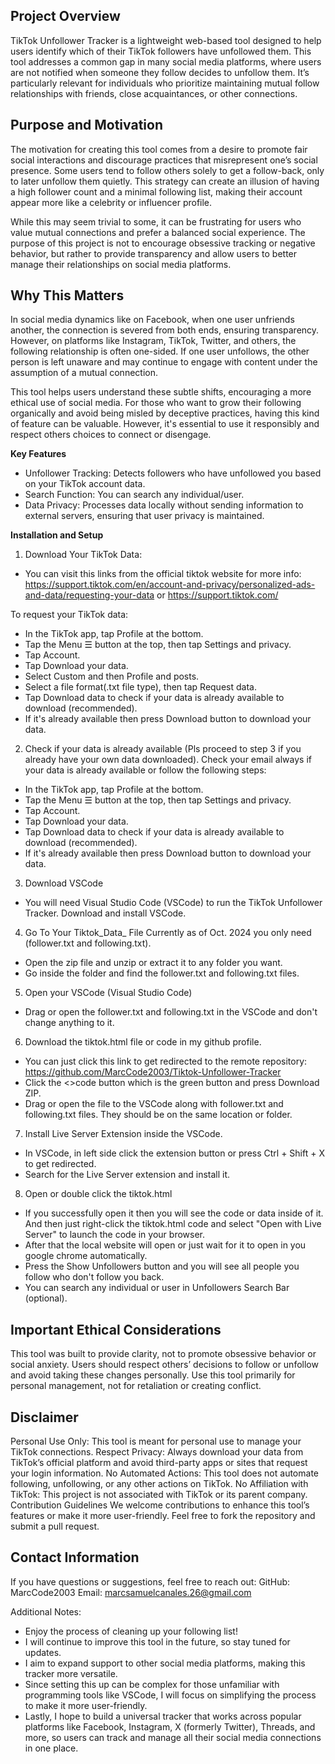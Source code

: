 ## Project Overview
TikTok Unfollower Tracker is a lightweight web-based tool designed to help users identify which of their TikTok followers have unfollowed them. This tool addresses a common gap in many social media platforms, where users are not notified when someone they follow decides to unfollow them. It’s particularly relevant for individuals who prioritize maintaining mutual follow relationships with friends, close acquaintances, or other connections.

## Purpose and Motivation
The motivation for creating this tool comes from a desire to promote fair social interactions and discourage practices that misrepresent one’s social presence. Some users tend to follow others solely to get a follow-back, only to later unfollow them quietly. This strategy can create an illusion of having a high follower count and a minimal following list, making their account appear more like a celebrity or influencer profile.

While this may seem trivial to some, it can be frustrating for users who value mutual connections and prefer a balanced social experience. The purpose of this project is not to encourage obsessive tracking or negative behavior, but rather to provide transparency and allow users to better manage their relationships on social media platforms.

## Why This Matters
In social media dynamics like on Facebook, when one user unfriends another, the connection is severed from both ends, ensuring transparency. However, on platforms like Instagram, TikTok, Twitter, and others, the following relationship is often one-sided. If one user unfollows, the other person is left unaware and may continue to engage with content under the assumption of a mutual connection.

This tool helps users understand these subtle shifts, encouraging a more ethical use of social media. For those who want to grow their following organically and avoid being misled by deceptive practices, having this kind of feature can be valuable. However, it's essential to use it responsibly and respect others choices to connect or disengage.

**Key Features**
- Unfollower Tracking: Detects followers who have unfollowed you based on your TikTok account data.
- Search Function: You can search any individual/user.
- Data Privacy: Processes data locally without sending information to external servers, ensuring that user privacy is maintained.

**Installation and Setup**
1. Download Your TikTok Data:
- You can visit this links from the official tiktok website for more info: https://support.tiktok.com/en/account-and-privacy/personalized-ads-and-data/requesting-your-data or https://support.tiktok.com/

To request your TikTok data:
- In the TikTok app, tap Profile at the bottom.
- Tap the Menu ☰ button at the top, then tap Settings and privacy.
- Tap Account.
- Tap Download your data.
- Select Custom and then Profile and posts.
- Select a file format(.txt file type), then tap Request data.
- Tap Download data to check if your data is already available to download (recommended).
- If it's already available then press Download button to download your data.

2. Check if your data is already available (Pls proceed to step 3 if you already have your own data downloaded).
Check your email always if your data is already available or follow the following steps:
- In the TikTok app, tap Profile at the bottom.
- Tap the Menu ☰ button at the top, then tap Settings and privacy.
- Tap Account.
- Tap Download your data.
- Tap Download data to check if your data is already available to download (recommended).
- If it's already available then press Download button to download your data.

3. Download VSCode
- You will need Visual Studio Code (VSCode) to run the TikTok Unfollower Tracker. Download and install VSCode.

4. Go To Your Tiktok_Data_ File
Currently as of Oct. 2024 you only need (follower.txt and following.txt).
- Open the zip file and unzip or extract it to any folder you want.
- Go inside the folder and find the follower.txt and following.txt files.

5. Open your VSCode (Visual Studio Code)
- Drag or open the follower.txt and following.txt in the VSCode and don't change anything to it.

6. Download the tiktok.html file or code in my github profile. 
- You can just click this link to get redirected to the remote repository: https://github.com/MarcCode2003/Tiktok-Unfollower-Tracker
- Click the <>code button which is the green button and press Download ZIP.
- Drag or open the file to the VSCode along with follower.txt and following.txt files. They should be on the same location or folder.

7. Install Live Server Extension inside the VSCode.
- In VSCode, in left side click the extension button or press Ctrl + Shift + X to get redirected.
- Search for the Live Server extension and install it.

8.  Open or double click the tiktok.html
- If you successfully open it then you will see the code or data inside of it. And then just right-click the tiktok.html code and select "Open with Live Server" to launch the code in your browser.
- After that the local website will open or just wait for it to open in you google chrome automatically.
- Press the Show Unfollowers button and you will see all people you follow who don't follow you back. 
- You can search any individual or user in Unfollowers Search Bar (optional).

## Important Ethical Considerations
This tool was built to provide clarity, not to promote obsessive behavior or social anxiety. Users should respect others’ decisions to follow or unfollow and avoid taking these changes personally. Use this tool primarily for personal management, not for retaliation or creating conflict.

## Disclaimer
Personal Use Only: This tool is meant for personal use to manage your TikTok connections.
Respect Privacy: Always download your data from TikTok’s official platform and avoid third-party apps or sites that request your login information.
No Automated Actions: This tool does not automate following, unfollowing, or any other actions on TikTok.
No Affiliation with TikTok: This project is not associated with TikTok or its parent company.
Contribution Guidelines
We welcome contributions to enhance this tool’s features or make it more user-friendly. Feel free to fork the repository and submit a pull request.

## Contact Information
If you have questions or suggestions, feel free to reach out:
GitHub: MarcCode2003
Email: marcsamuelcanales.26@gmail.com

Additional Notes:
- Enjoy the process of cleaning up your following list!
- I will continue to improve this tool in the future, so stay tuned for updates.
- I aim to expand support to other social media platforms, making this tracker more versatile.
- Since setting this up can be complex for those unfamiliar with programming tools like VSCode, I will focus on simplifying the process to make it more user-friendly.
- Lastly, I hope to build a universal tracker that works across popular platforms like Facebook, Instagram, X (formerly Twitter), Threads, and more, so users can track and manage all their social media connections in one place.
